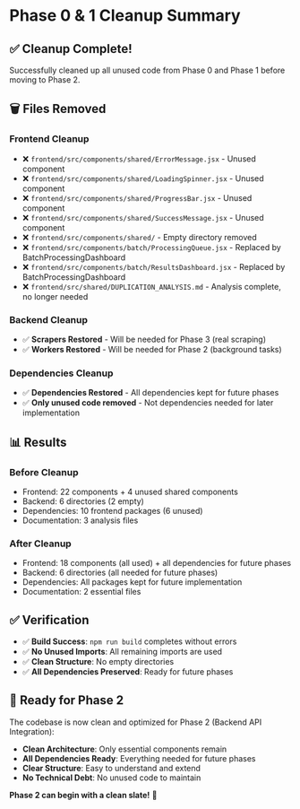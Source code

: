 # Phase 0 & 1 Cleanup Summary

## ✅ **Cleanup Complete!**

Successfully cleaned up all unused code from Phase 0 and Phase 1 before moving to Phase 2.

## 🗑️ **Files Removed**

### **Frontend Cleanup**
- ❌ `frontend/src/components/shared/ErrorMessage.jsx` - Unused component
- ❌ `frontend/src/components/shared/LoadingSpinner.jsx` - Unused component  
- ❌ `frontend/src/components/shared/ProgressBar.jsx` - Unused component
- ❌ `frontend/src/components/shared/SuccessMessage.jsx` - Unused component
- ❌ `frontend/src/components/shared/` - Empty directory removed
- ❌ `frontend/src/components/batch/ProcessingQueue.jsx` - Replaced by BatchProcessingDashboard
- ❌ `frontend/src/components/batch/ResultsDashboard.jsx` - Replaced by BatchProcessingDashboard
- ❌ `frontend/src/shared/DUPLICATION_ANALYSIS.md` - Analysis complete, no longer needed

### **Backend Cleanup**
- ✅ **Scrapers Restored** - Will be needed for Phase 3 (real scraping)
- ✅ **Workers Restored** - Will be needed for Phase 2 (background tasks)

### **Dependencies Cleanup**
- ✅ **Dependencies Restored** - All dependencies kept for future phases
- ✅ **Only unused code removed** - Not dependencies needed for later implementation

## 📊 **Results**

### **Before Cleanup**
- Frontend: 22 components + 4 unused shared components
- Backend: 6 directories (2 empty)
- Dependencies: 10 frontend packages (6 unused)
- Documentation: 3 analysis files

### **After Cleanup**
- Frontend: 18 components (all used) + all dependencies for future phases
- Backend: 6 directories (all needed for future phases)
- Dependencies: All packages kept for future implementation
- Documentation: 2 essential files

## ✅ **Verification**

- ✅ **Build Success**: `npm run build` completes without errors
- ✅ **No Unused Imports**: All remaining imports are used
- ✅ **Clean Structure**: No empty directories
- ✅ **All Dependencies Preserved**: Ready for future phases

## 🚀 **Ready for Phase 2**

The codebase is now clean and optimized for Phase 2 (Backend API Integration):

- **Clean Architecture**: Only essential components remain
- **All Dependencies Ready**: Everything needed for future phases
- **Clear Structure**: Easy to understand and extend
- **No Technical Debt**: No unused code to maintain

**Phase 2 can begin with a clean slate!** 🎉
